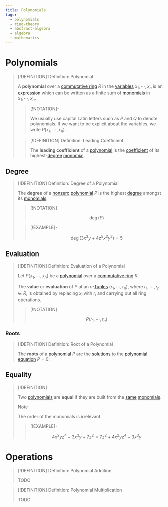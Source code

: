 ```yaml
---
title: Polynomials
tags:
  - polynomials
  - ring-theory
  - abstract-algebra
  - algebra
  - mathematics
---
```


# Polynomials

>[!DEFINITION] Definition: Polynomial
>
>A **polynomial** over a [commutative ring](../index.md) $R$ in the [variables](TODO) $x_1, \cdots, x_n$ is an [expression](../../../../Formal%20Logic/Formal%20Languages.md) which can be written as a finite sum of [monomials](Monomials.md) in $x_1, \cdots, x_n$.
>
>>[!NOTATION]-
>>
>>We usually use capital Latin letters such as $P$ and $Q$ to denote polynomials. If we want to be explicit about the variables, we write $P(x_1, \cdots, x_n)$.
>>
>
>>[!DEFINITION] Definition: Leading Coefficient
>>
>>The **leading coefficient** of a [polynomial](./index.md) is the [coefficient](Monomials.md) of its highest-[degree](Monomials.md) [monomial](Monomials.md).
>>
>

## Degree

>[!DEFINITION] Definition: Degree of a Polynomial
>
>The **degree** of a [nonzero](Zero%20Polynomial.md) [polynomial](./index.md) $P$ is the highest [degree](Monomials.md) amongst its [monomials](Monomials.md).
>
>>[!NOTATION]
>>
>>$$
>>\deg(P)
>>$$
>>
>
>>[!EXAMPLE]-
>>
>>$$
>>\deg(3x^3 y + 4z^5 x^3 y^2) = 5
>>$$
>>
>

## Evaluation

>[!DEFINITION] Definition: Evaluation of a Polynomial
>
>Let $P(x_1, \cdots, x_n)$ be a [polynomial](./index.md) over a [commutative ring](../index.md) $R$.
>
>The **value** or **evaluation** of $P$ at an $n$-[Tuples](../../../../Set%20Theory/Tuples.md) $(r_1, \cdots, r_n)$, where $r_1, \cdots, r_n \in R$, is obtained by replacing $x_i$ with $r_i$ and carrying out all ring operations.
>
>>[!NOTATION]
>>
>>$$
>>P(r_1, \cdots, r_n)
>>$$
>>
>

### Roots

>[!DEFINITION] Definition: Root of a Polynomial
>
>The **roots** of a [polynomial](./index.md) $P$ are the [solutions](../../../Equations/Polynomial%20Equations/index.md) to the [polynomial equation](../../../Equations/Polynomial%20Equations/index.md) $P = 0$.
>

## Equality

>[!DEFINITION]
>
>Two [polynomials](./index.md) are **equal** if they are built from the [same](Monomials.md) [monomials](Monomials.md).
>
>>[!NOTE]
>>
>>The order of the monomials is irrelevant.
>
>>[!EXAMPLE]-
>>
>>$$
>>4x^2 y z^4 - 3x^3 y + 7z^2 = 7z^2 + 4x^2 y z^4 - 3x^3 y
>>$$
>>
>

# Operations

>[!DEFINITION] Definition: Polynomial Addition
>
>TODO
>

>[!DEFINITION] Definition: Polynomial Multiplication
>
>TODO
>

